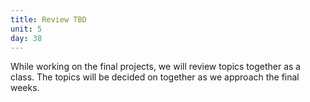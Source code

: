 ```yaml
---
title: Review TBD
unit: 5
day: 38
---
```


While working on the final projects, we will review topics together as a class. The topics will be decided on together as we approach the final weeks.
